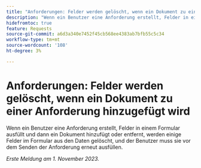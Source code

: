 ```yaml
---
title: "Anforderungen: Felder werden gelöscht, wenn ein Dokument zu einer Anforderung hinzugefügt wird"
description: "Wenn ein Benutzer eine Anforderung erstellt, Felder in einem Formular ausfüllt und dann ein Dokument hinzufügt oder entfernt, werden einige Felder im Formular aus den Daten gelöscht, und der Benutzer muss sie erneut ausfüllen, bevor er die Anforderung sendet."
hidefromtoc: true
feature: Requests
source-git-commit: a6d3a340e7452f45cb568ee4383ab7bfb55c5c34
workflow-type: tm+mt
source-wordcount: '108'
ht-degree: 3%

---
```



# Anforderungen: Felder werden gelöscht, wenn ein Dokument zu einer Anforderung hinzugefügt wird

Wenn ein Benutzer eine Anforderung erstellt, Felder in einem Formular ausfüllt und dann ein Dokument hinzufügt oder entfernt, werden einige Felder im Formular aus den Daten gelöscht, und der Benutzer muss sie vor dem Senden der Anforderung erneut ausfüllen.

_Erste Meldung am 1. November 2023._
